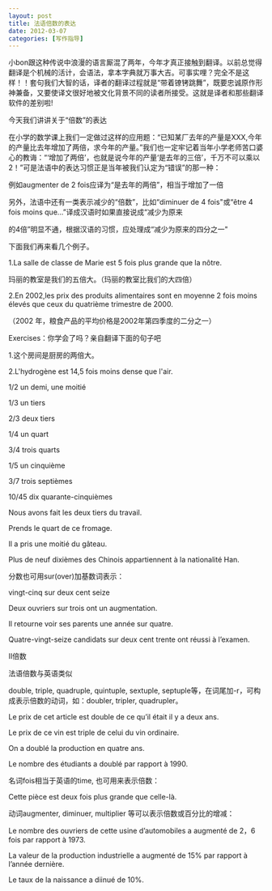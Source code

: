```yaml
---
layout: post
title: 法语倍数的表达
date: 2012-03-07
categories: [写作指导]  
---
```


小bon跟这种传说中浪漫的语言厮混了两年，今年才真正接触到翻译。以前总觉得翻译是个机械的活计，会语法，拿本字典就万事大吉。可事实哩？完全不是这样！！套句我们大智的话，译者的翻译过程就是“带着镣铐跳舞”，既要忠诚原作形神兼备，又要使译文很好地被文化背景不同的读者所接受。这就是译者和那些翻译软件的差别啦!

今天我们讲讲关于“倍数”的表达

在小学的数学课上我们一定做过这样的应用题：“已知某厂去年的产量是XXX,今年的产量比去年增加了两倍，求今年的产量。”我们也一定牢记着当年小学老师苦口婆心的教诲：“‘增加了两倍’，也就是说今年的产量‘是去年的三倍’，千万不可以乘以2！”可是法语中的表达习惯正是当年被我们认定为“错误”的那一种：

例如augmenter de 2 fois应译为“是去年的两倍”，相当于增加了一倍

另外，法语中还有一类表示减少的“倍数”，比如“diminuer de 4 fois"或“être 4 fois moins que...”译成汉语时如果直接说成“减少为原来

的4倍”明显不通，根据汉语的习惯，应处理成“减少为原来的四分之一"

下面我们再来看几个例子。

1.La salle de classe de Marie est 5 fois plus grande que la nôtre.

玛丽的教室是我们的五倍大。（玛丽的教室比我们的大四倍）

2.En 2002,les prix des produits alimentaires sont en moyenne 2 fois moins élevés que ceux du quatrième trimestre de 2000.

（2002 年，粮食产品的平均价格是2002年第四季度的二分之一）

Exercises：你学会了吗？亲自翻译下面的句子吧

1.这个房间是厨房的两倍大。

2.L'hydrogène est 14,5 fois moins dense que l'air.

1/2 un demi, une moitié

1/3 un tiers

2/3 deux tiers

1/4 un quart

3/4 trois quarts

1/5 un cinquième

3/7 trois septièmes

10/45 dix quarante-cinquièmes

Nous avons fait les deux tiers du travail.

Prends le quart de ce fromage.

Il a pris une moitié du gâteau.

Plus de neuf dixièmes des Chinois appartiennent à la nationalité Han.

分数也可用sur(over)加基数词表示：

vingt-cinq sur deux cent seize

Deux ouvriers sur trois ont un augmentation.

Il retourne voir ses parents une année sur quatre.

Quatre-vingt-seize candidats sur deux cent trente ont réussi à l’examen.

II倍数

法语倍数与英语类似

double, triple, quadruple, quintuple, sextuple, septuple等，在词尾加-r，可构成表示倍数的动词，如：doubler, tripler, quadrupler。

Le prix de cet article est double de ce qu’il était il y a deux ans.

Le prix de ce vin est triple de celui du vin ordinaire.

On a doublé la production en quatre ans.

Le nombre des étudiants a doublé par rapport à 1990.

名词fois相当于英语的time, 也可用来表示倍数：

Cette pièce est deux fois plus grande que celle-là.

动词augmenter, diminuer, multiplier 等可以表示倍数或百分比的增减：

Le nombre des ouvriers de cette usine d’automobiles a augmenté de 2，6 fois par rapport à 1973.

La valeur de la production industrielle a augmenté de 15% par rapport à l’année dernière.

Le taux de la naissance a diinué de 10%.

